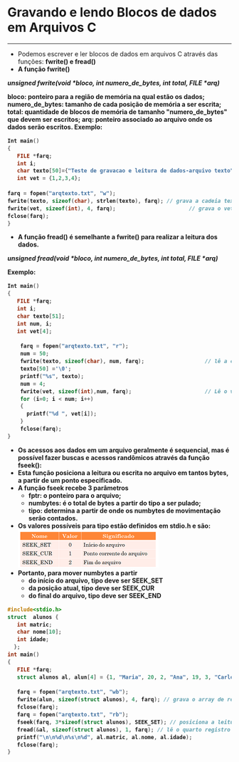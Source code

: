 # Gravando e lendo Blocos de dados em Arquivos C
---
+ Podemos escrever e ler blocos de dados em arquivos C através das funções: <b>fwrite()<b/> e <b>fread()</b> 
+ A função <b>fwrite()</b> 

<em><b>unsigned fwrite(void *bloco, int numero_de_bytes, int total, FILE *arq)<b/></em> 
 
bloco: ponteiro para a região de memória na qual estão os dados;
numero_de_bytes: tamanho de cada posição de memória a ser escrita;
total: quantidade de blocos de memória de tamanho "numero_de_bytes" que devem ser escritos;
arq: ponteiro associado ao arquivo onde os dados serão escritos.
Exemplo:
``` C
Int main()
{
   FILE *farq;
   int i;
   char texto[50]={"Teste de gravacao e leitura de dados-arquivo texto"};
   int vet = {1,2,3,4};
 
farq = fopen("arqtexto.txt", "w");
fwrite(texto, sizeof(char), strlen(texto), farq); // grava a cadeia texto no arquivo
fwrite(vet, sizeof(int), 4, farq);                       // grava o vetor vet no arquivo
fclose(farq);
}
```

+ A função <b>fread()</b> é semelhante a <b>fwrite()</b> para realizar a leitura dos dados.

<em><b>unsigned fread(void *bloco, int numero_de_bytes, int total, FILE *arq)<b/></em> 

Exemplo:
``` C
Int main()
{
   FILE *farq;
   int i;
   char texto[51];
   int num, i;
   int vet[4];
 
    farq = fopen("arqtexto.txt", "r");
    num = 50;
    fwrite(texto, sizeof(char), num, farq);                   // lê a cadeia texto no arquivo
    texto[50] ='\0'; 
    printf("%s", texto);
    num = 4;
    fwrite(vet, sizeof(int),num, farq);                       // Lê o vetor vet no arquivo
    for (i=0; i < num; i++)
    {
      printf("%d ", vet[i]);
    }  
    fclose(farq);
}
```
+ Os acessos aos dados em um arquivo geralmente é sequencial, mas é possível fazer buscas e acessos randômicos através da função <b>fseek()<b>: 
+ Esta função posiciona a leitura ou escrita no arquivo em tantos bytes, a partir de um ponto especificado.
+ A função fseek recebe 3 parâmetros
    + fptr: o ponteiro para o arquivo;
    + numbytes: é o total de bytes a partir do <b>tipo</b> a ser pulado;
    + tipo: determina a partir de onde os numbytes de movimentação serão contados.
+ Os valores possíveis para tipo estão definidos em <b>stdio.h</b> e são:
 ![programa](/markdowns/seek.png) 
+ Portanto, para mover numbytes a partir
    + do início do arquivo, tipo deve ser SEEK_SET
    + da posição atual, tipo deve ser SEEK_CUR
    + do final do arquivo, tipo deve ser SEEK_END
 ``` C runnable
#include<stdio.h>
struct  alunos {
    int matric;
    char nome[10];
    int idade;
   };
int main()
{
    FILE *farq;
    struct alunos al, alun[4] = {1, "Maria", 20, 2, "Ana", 19, 3, "Carlos", 16, 4, "Celso",19};

    farq = fopen("arqtexto.txt", "wb");
    fwrite(alun, sizeof(struct alunos), 4, farq); // grava o array de registros alunos
    fclose(farq);
    farq = fopen("arqtexto.txt", "rb");
    fseek(farq, 3*sizeof(struct alunos), SEEK_SET); // posiciona a leitura no quarto registro
    fread(&al, sizeof(struct alunos), 1, farq); // lê o quarto registro de aluno
    printf("\n\n%d\n%s\n%d", al.matric, al.nome, al.idade);
    fclose(farq);
}

```
